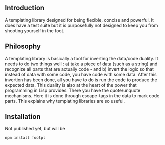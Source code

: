 Introduction
-----

A templating library designed for being flexible, concise and powerful. It does have a test suite but it is purposefully not designed to keep you from shooting yourself in the foot. 

Philosophy
-----
A templating library is basically a tool for inverting the data/code duality. It needs to do two things well : a) take a piece of data (such as a string) and recognize all parts
that are actually code - and b) invert the logic so that instead of data with some code, you have code with some data. After this invertion has been done, all you have to do is run
the code to produce the expected data.
This duality is also at the heart of the power that programming in Lisp provides. There you have the quote/unquote mechanisms. Here it is done through escape-tags in the data to mark
code parts. This explains why templating libraries are so useful.

Installation
-----
Not published yet, but will be 

    npm install footpl

